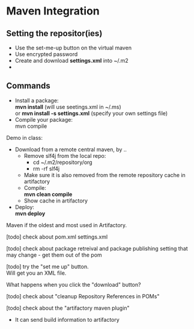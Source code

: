 # Maven Integration

## Setting the repositor(ies) 

- Use the set-me-up button on the virtual maven
- Use encrypted password
- Create and download **settings.xml** into ~/.m2
- 

## Commands

- Install a package:  
**mvn install**  (will use seetings.xml in ~/.ms)  
    or
**mvn install -s settings.xml**   (specify your own settings file)
- Compile your package:  
mvn compile  

Demo in class:  
- Download from a remote central maven, by ..   
  - Remove slf4j from the local repo:  
    - cd ~/.m2/repository/org
    - rm -rf slf4j
  - Make sure it is also removed from the remote repository cache in artifactory
  - Compile:  
  **mvn clean compile**
  - Show cache in artifactory
- Deploy:  
**mvn deploy**


Maven if the oldest and most used in Artifactory.  

[todo] check about pom.xml settings.xml

[todo] check about package retreival and package publishing
setting that may change - get them out of the pom

[todo] try the "set me up" button.  
Will get you an XML file.  

What happens when you click the "download" button?

[todo] check about "cleanup Repository References in POMs"  
    
[todo] check about the "artifactory maven plugin"
- It can send build information to artifactory

